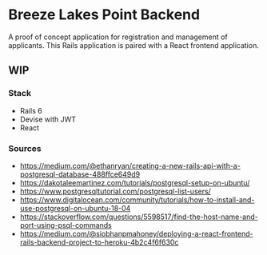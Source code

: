 # Breeze Lakes Point Backend

A proof of concept application for registration and management of applicants. This Rails application is paired with a React frontend application.

## WIP
### Stack

- Rails 6
- Devise with JWT
- React

### Sources

- <https://medium.com/@ethanryan/creating-a-new-rails-api-with-a-postgresql-database-488ffce649d9>
- <https://dakotaleemartinez.com/tutorials/postgresql-setup-on-ubuntu/>
- <https://www.postgresqltutorial.com/postgresql-list-users/>
- <https://www.digitalocean.com/community/tutorials/how-to-install-and-use-postgresql-on-ubuntu-18-04>
- <https://stackoverflow.com/questions/5598517/find-the-host-name-and-port-using-psql-commands>
- <https://medium.com/@siobhanpmahoney/deploying-a-react-frontend-rails-backend-project-to-heroku-4b2c4f6f630c>


